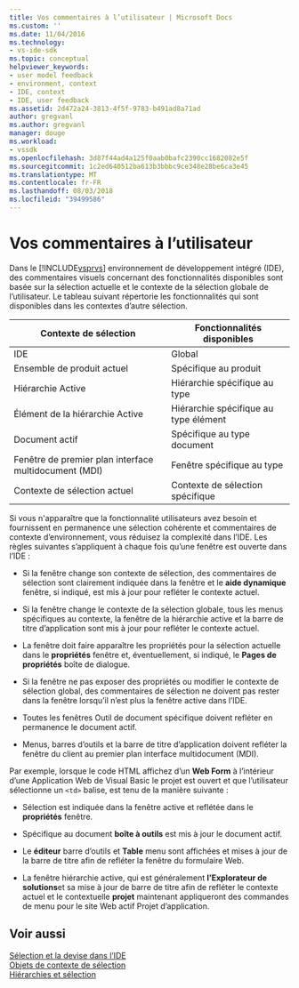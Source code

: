 ```yaml
---
title: Vos commentaires à l’utilisateur | Microsoft Docs
ms.custom: ''
ms.date: 11/04/2016
ms.technology:
- vs-ide-sdk
ms.topic: conceptual
helpviewer_keywords:
- user model feedback
- environment, context
- IDE, context
- IDE, user feedback
ms.assetid: 2d472a24-3813-4f5f-9783-b491ad8a71ad
author: gregvanl
ms.author: gregvanl
manager: douge
ms.workload:
- vssdk
ms.openlocfilehash: 3d87f44ad4a125f0aab0bafc2390cc1682082e5f
ms.sourcegitcommit: 1c2ed640512ba613b3bbbc9ce348e28be6ca3e45
ms.translationtype: MT
ms.contentlocale: fr-FR
ms.lasthandoff: 08/03/2018
ms.locfileid: "39499586"
---
```

# <a name="feedback-to-the-user"></a>Vos commentaires à l’utilisateur
Dans le [!INCLUDE[vsprvs](../../code-quality/includes/vsprvs_md.md)] environnement de développement intégré (IDE), des commentaires visuels concernant des fonctionnalités disponibles sont basée sur la sélection actuelle et le contexte de la sélection globale de l’utilisateur. Le tableau suivant répertorie les fonctionnalités qui sont disponibles dans les contextes d’autre sélection.  
  
|Contexte de sélection|Fonctionnalités disponibles|  
|-----------------------|-----------------------------|  
|IDE|Global|  
|Ensemble de produit actuel|Spécifique au produit|  
|Hiérarchie Active|Hiérarchie spécifique au type|  
|Élément de la hiérarchie Active|Hiérarchie spécifique au type élément|  
|Document actif|Spécifique au type document|  
|Fenêtre de premier plan interface multidocument (MDI)|Fenêtre spécifique au type|  
|Contexte de sélection actuel|Contexte de sélection spécifique|  
  
 Si vous n'apparaître que la fonctionnalité utilisateurs avez besoin et fournissent en permanence une sélection cohérente et commentaires de contexte d’environnement, vous réduisez la complexité dans l’IDE. Les règles suivantes s’appliquent à chaque fois qu’une fenêtre est ouverte dans l’IDE :  
  
-   Si la fenêtre change son contexte de sélection, des commentaires de sélection sont clairement indiquée dans la fenêtre et le **aide dynamique** fenêtre, si indiqué, est mis à jour pour refléter le contexte actuel.  
  
-   Si la fenêtre change le contexte de la sélection globale, tous les menus spécifiques au contexte, la fenêtre de la hiérarchie active et la barre de titre d’application sont mis à jour pour refléter le contexte actuel.  
  
-   La fenêtre doit faire apparaître les propriétés pour la sélection actuelle dans le **propriétés** fenêtre et, éventuellement, si indiqué, le **Pages de propriétés** boîte de dialogue.  
  
-   Si la fenêtre ne pas exposer des propriétés ou modifier le contexte de sélection global, des commentaires de sélection ne doivent pas rester dans la fenêtre lorsqu’il n’est plus la fenêtre active dans l’IDE.  
  
-   Toutes les fenêtres Outil de document spécifique doivent refléter en permanence le document actif.  
  
-   Menus, barres d’outils et la barre de titre d’application doivent refléter la fenêtre du client au premier plan interface multidocument (MDI).  
  
 Par exemple, lorsque le code HTML affichez d’un **Web Form** à l’intérieur d’une Application Web de Visual Basic le projet est ouvert et que l’utilisateur sélectionne un `<td>` balise, est tenu de la manière suivante :  
  
-   Sélection est indiquée dans la fenêtre active et reflétée dans le **propriétés** fenêtre.  
  
-   Spécifique au document **boîte à outils** est mis à jour le document actif.  
  
-   Le **éditeur** barre d’outils et **Table** menu sont affichées et mises à jour de la barre de titre afin de refléter la fenêtre du formulaire Web.  
  
-   La fenêtre hiérarchie active, qui est généralement **l’Explorateur de solutions**et sa mise à jour de barre de titre afin de refléter le contexte actuel et le contextuelle **projet** maintenant appliqueront des commandes de menu pour le site Web actif Projet d’application.  
  
## <a name="see-also"></a>Voir aussi  
 [Sélection et la devise dans l’IDE](../../extensibility/internals/selection-and-currency-in-the-ide.md)   
 [Objets de contexte de sélection](../../extensibility/internals/selection-context-objects.md)   
 [Hiérarchies et sélection](../../extensibility/internals/hierarchies-and-selection.md)